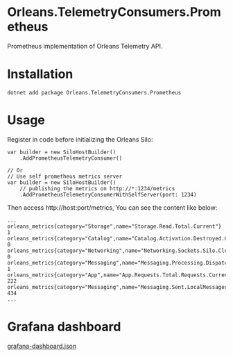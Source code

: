 # Orleans.TelemetryConsumers.Prometheus
Prometheus implementation of Orleans Telemetry API.

# Installation
    dotnet add package Orleans.TelemetryConsumers.Prometheus

# Usage
Register in code before initializing the Orleans Silo:
    
    var builder = new SiloHostBuilder()
        .AddPrometheusTelemetryConsumer()

    // Or
    // Use self prometheus metrics server
    var builder = new SiloHostBuilder()
        // publishing the metrics on http://*:1234/metrics
        .AddPrometheusTelemetryConsumerWithSelfServer(port: 1234)
        
Then access http://host:port/metrics, You can see the content like below:

    ...
    orleans_metrics{category="Storage",name="Storage.Read.Total.Current"} 1
    orleans_metrics{category="Catalog",name="Catalog.Activation.Destroyed.Current"} 0
    orleans_metrics{category="Networking",name="Networking.Sockets.Silo.Closed.Current"} 0
    orleans_metrics{category="Messaging",name="Messaging.Processing.Dispatcher.Processed.Ok.Direction.Response.Current"} 1
    orleans_metrics{category="App",name="App.Requests.Total.Requests.Current"} 222
    orleans_metrics{category="Messaging",name="Messaging.Sent.LocalMessages.Current"} 434
    ...

# Grafana dashboard
[grafana-dashboard.json](https://github.com/zh6335901/Orleans.TelemetryConsumers.Prometheus/blob/master/grafana.json)
